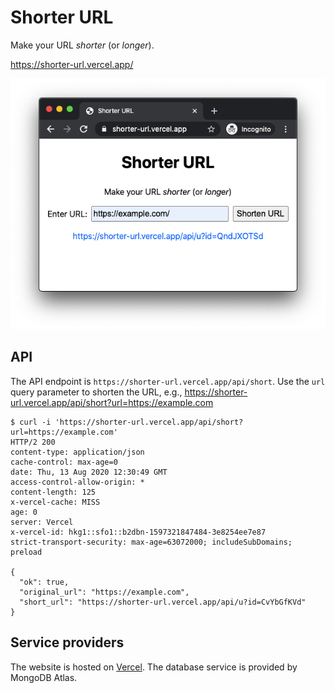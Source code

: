 # Shorter URL

Make your URL *shorter* (or *longer*).

https://shorter-url.vercel.app/

![screen shot of the website](Screen-Shot-2020-08-13-at-20.40.56.png)

## API

The API endpoint is `https://shorter-url.vercel.app/api/short`. Use the `url`
query parameter to shorten the URL, e.g.,
https://shorter-url.vercel.app/api/short?url=https://example.com

```
$ curl -i 'https://shorter-url.vercel.app/api/short?url=https://example.com'
HTTP/2 200
content-type: application/json
cache-control: max-age=0
date: Thu, 13 Aug 2020 12:30:49 GMT
access-control-allow-origin: *
content-length: 125
x-vercel-cache: MISS
age: 0
server: Vercel
x-vercel-id: hkg1::sfo1::b2dbn-1597321847484-3e8254ee7e87
strict-transport-security: max-age=63072000; includeSubDomains; preload

{
  "ok": true,
  "original_url": "https://example.com",
  "short_url": "https://shorter-url.vercel.app/api/u?id=CvYbGfKVd"
}
```

## Service providers

The website is hosted on [Vercel](https://vercel.com/). The database service is
provided by MongoDB Atlas.
